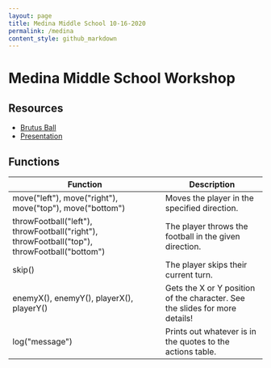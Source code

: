 ```yaml
---
layout: page
title: Medina Middle School 10-16-2020
permalink: /medina
content_style: github_markdown
---
```


# Medina Middle School Workshop

## Resources
* [Brutus Ball](https://code4community.github.io/brutus-ball)
* [Presentation](https://docs.google.com/presentation/d/1hRSWvGY7AoHzFEUicss_8K7sc5y2zOQ6j5sb2pxV-Jw/edit?usp=sharing)

## Functions
| Function | Description |
|-----------|-----------|
| move("left"), move("right"), move("top"), move("bottom") |  Moves the player in the specified direction. |
| throwFootball("left"), throwFootball("right"), throwFootball("top"), throwFootball("bottom") | The player throws the football in the given direction. |
| skip() | The player skips their current turn. |
| enemyX(), enemyY(), playerX(), playerY() | Gets the X or Y position of the character.  See the slides for more details! |
| log("message") | Prints out whatever is in the quotes to the actions table. |


